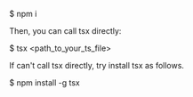 
$ npm i

Then, you can call tsx directly:

$ tsx <path_to_your_ts_file>


If can't call tsx directly, try install tsx as follows.

$ npm install -g tsx
